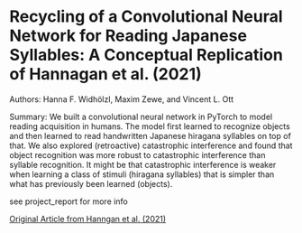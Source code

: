# Recycling of a Convolutional Neural Network for Reading Japanese Syllables: A Conceptual Replication of Hannagan et al. (2021)

Authors: Hanna F. Widhölzl, Maxim Zewe, and Vincent L. Ott

Summary:
We built a convolutional neural network in PyTorch to model reading acquisition in humans. The model first learned to recognize objects and then learned to read handwritten Japanese hiragana syllables on top of that. We also explored (retroactive) catastrophic interference and found that object recognition was more robust to catastrophic interference than syllable recognition. It might be that catastrophic interference is weaker when learning a class of stimuli (hiragana syllables) that is simpler than what has previously been learned (objects).

see project_report for more info

[Original Article from Hanngan et al. (2021)](<https://doi.org/10.1073/pnas.2104779118>)
